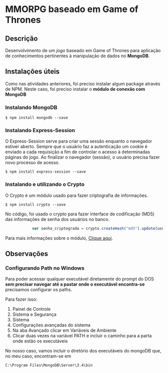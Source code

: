 # MMORPG baseado em Game of Thrones

## Descrição
Desenvolvimento de um *jogo* baseado em Game of Thrones para aplicação de conhecimentos pertinentes à manipulação de dados no **MongoDB**.

## Instalações úteis

Como nas atividades anteriores, foi preciso instalar algum package através de NPM. Neste caso, foi preciso instalar o **módulo de conexão com MongoDB**

### Instalando MongoDB
```shell
$ npm install mongodb --save
```

### Instalando Express-Session

O Express-Session serve para criar uma sessão enquanto o navegador estiver aberto. Sempre que o usuário faz a autenticação um cookie é enviado a cada requisição a fim de controlar o acesso à determinadas páginas do jogo. Ao finalizar o navegador (sessão), o usuário precisa fazer novo processo de acesso.

```shell
$ npm install express-session --save
```

### Instalando e utilizando o Crypto
O Crypto é um módulo usado para fazer criptografia de informações.

```shell
$ npm install crypto --save
```

No código, foi usado o crypto para fazer interface de codificação (MD5) das informações de senha dos usuários no banco.

```javascript
			var senha_criptograda = crypto.createHash("md5").update(usuario.senha).digest("hex");
```

Para mais informações sobre o módulo, [Clique aqui](https://nodejs.org/api/crypto.html).

## Observações

### Configurando Path no Windows

Para poder acessar qualquer executável diretamente do prompt do DOS **sem precisar navegar até a pastar onde o executável encontra-se** precisamos configurar os paths. 

Para fazer isso:
1. Painel de Controle
2. Sistema e Segurança
3. Sistema
4. Configurações avançadas do sistema
5. Na aba Avançado clicar em Variáveis de Ambiente
6. Clicar duas vezes na variável PATH e incluir o caminho para a parta onde estão os executáveis

No nosso caso, vamos incluir o diretório dos executáveis do mongoDB que, no meu caso, encontram-se em
```
C:\Program Files\MongoDB\Server\3.4\bin
```